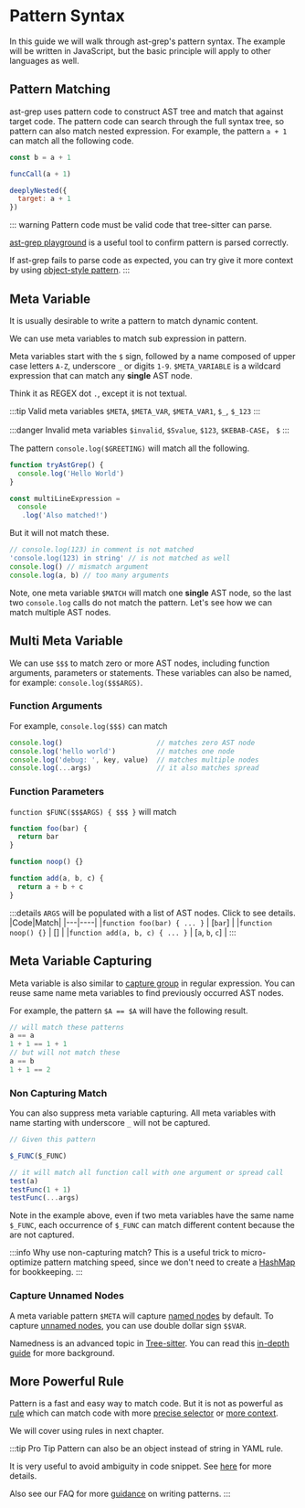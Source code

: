 # Pattern Syntax

In this guide we will walk through ast-grep's pattern syntax. The example will be written in JavaScript, but the basic principle will
apply to other languages as well.

## Pattern Matching

ast-grep uses pattern code to construct AST tree and match that against target code. The pattern code can search
through the full syntax tree, so pattern can also match nested expression. For example, the pattern `a + 1` can match all the following
code.

```javascript
const b = a + 1

funcCall(a + 1)

deeplyNested({
  target: a + 1
})
```

::: warning
Pattern code must be valid code that tree-sitter can parse.

[ast-grep playground](/playground.html) is a useful tool to confirm pattern is parsed correctly.

If ast-grep fails to parse code as expected, you can try give it more context by using [object-style pattern](/reference/rule.html#pattern).
:::

## Meta Variable
It is usually desirable to write a pattern to match dynamic content.

We can use meta variables to match sub expression in pattern.

Meta variables start with the `$` sign, followed by a name composed of upper case letters `A-Z`, underscore `_` or digits `1-9`.
`$META_VARIABLE` is a wildcard expression that can match any **single** AST node.

Think it as REGEX dot `.`, except it is not textual.


:::tip Valid meta variables
`$META`, `$META_VAR`, `$META_VAR1`, `$_`, `$_123`
:::


:::danger Invalid meta variables
`$invalid`, `$Svalue`, `$123`, `$KEBAB-CASE`， `$`
:::

The pattern `console.log($GREETING)` will match all the following.

```javascript
function tryAstGrep() {
  console.log('Hello World')
}

const multiLineExpression =
  console
   .log('Also matched!')
```

But it will not match these.

```javascript
// console.log(123) in comment is not matched
'console.log(123) in string' // is not matched as well
console.log() // mismatch argument
console.log(a, b) // too many arguments
```

Note, one meta variable `$MATCH` will match one **single** AST node, so the last two `console.log` calls do not match the pattern.
Let's see how we can match multiple AST nodes.

## Multi Meta Variable

We can use `$$$` to match zero or more AST nodes, including function arguments, parameters or statements. These variables can also be named, for example: `console.log($$$ARGS)`.


### Function Arguments
For example, `console.log($$$)` can match

```javascript
console.log()                       // matches zero AST node
console.log('hello world')          // matches one node
console.log('debug: ', key, value)  // matches multiple nodes
console.log(...args)                // it also matches spread
```

### Function Parameters

`function $FUNC($$$ARGS) { $$$ }` will match

```javascript
function foo(bar) {
  return bar
}

function noop() {}

function add(a, b, c) {
  return a + b + c
}
```

:::details `ARGS` will be populated with a list of AST nodes. Click to see details.
|Code|Match|
|---|----|
|`function foo(bar) { ... }` | [`bar`] |
|`function noop() {}` | [] |
|`function add(a, b, c) { ... }` | [`a`, `b`, `c`] |
:::

## Meta Variable Capturing

Meta variable is also similar to [capture group](https://developer.mozilla.org/en-US/docs/Web/JavaScript/Guide/Regular_Expressions/Groups_and_Backreferences) in regular expression.
You can reuse same name meta variables to find previously occurred AST nodes.

For example, the pattern `$A == $A` will have the following result.

```javascript
// will match these patterns
a == a
1 + 1 == 1 + 1
// but will not match these
a == b
1 + 1 == 2
```

### Non Capturing Match

You can also suppress meta variable capturing. All meta variables with name starting with underscore `_` will not be captured.

```javascript
// Given this pattern

$_FUNC($_FUNC)

// it will match all function call with one argument or spread call
test(a)
testFunc(1 + 1)
testFunc(...args)
```

Note in the example above, even if two meta variables have the same name `$_FUNC`, each occurrence of `$_FUNC` can match different content because the are not captured.

:::info Why use non-capturing match?
This is a useful trick to micro-optimize pattern matching speed, since we don't need to create a [HashMap](https://doc.rust-lang.org/stable/std/collections/struct.HashMap.html) for bookkeeping.
:::

### Capture Unnamed Nodes
A meta variable pattern `$META` will capture [named nodes](/advanced/core-concepts.html#named-vs-unnamed) by default.
To capture [unnamed nodes](/advanced/core-concepts.html#named-vs-unnamed), you can use double dollar sign `$$VAR`.

Namedness is an advanced topic in [Tree-sitter](https://tree-sitter.github.io/tree-sitter/using-parsers#named-vs-anonymous-nodes). You can read this [in-depth guide](/advanced/core-concepts.html) for more background.

## More Powerful Rule

Pattern is a fast and easy way to match code. But it is not as powerful as [rule](/guide/rule-config.html#rule-file) which can match code with more [precise selector](/guide/rule-config/atomic-rule.html#kind) or [more context](/guide/rule-config/relational-rule.html).

We will cover using rules in next chapter.

:::tip Pro Tip
Pattern can also be an object instead of string in YAML rule.

It is very useful to avoid ambiguity in code snippet. See [here](/guide/rule-config/atomic-rule.html#pattern) for more details.

Also see our FAQ for more [guidance](/advanced/faq.html) on writing patterns.
:::